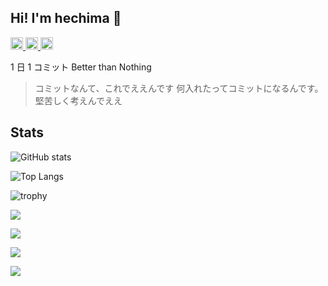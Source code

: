 ## Hi! I'm hechima 👋

<p align="left">
  <a href="https://github.com/hechima256">
    <img height="20" src="https://komarev.com/ghpvc/?username=hechima256" />
  </a>
  <a href="https://github.com/hechima256">
    <img height="20" src="https://img.shields.io/github/followers/hechima256?label=follow&logo=github&style=flat" />
  </a>
  <a href="https://zenn.dev/hechima">
    <img height="20" src="https://badgen.org/img/zenn/hechima/articles?style=plastic" />
  </a>
</p>

1 日 1 コミット
Better than Nothing

> コミットなんて、これでええんです
> 何入れたってコミットになるんです。堅苦しく考えんでええ

## Stats

![GitHub stats](https://github-readme-stats.vercel.app/api?username=hechima256&count_private=true)

![Top Langs](https://github-readme-stats.vercel.app/api/top-langs/?username=hechima256&layout=compact&hide=html,css,scss)

![trophy](https://github-profile-trophy.vercel.app/?username=hechima256&theme=gruvbox)

![](http://github-profile-summary-cards.vercel.app/api/cards/profile-details?username=hechima256&theme=gruvbox)

![](http://github-profile-summary-cards.vercel.app/api/cards/repos-per-language?username=hechima256&theme=gruvbox&exclude=CSS)

![](http://github-profile-summary-cards.vercel.app/api/cards/most-commit-language?username=hechima256&theme=gruvbox&exclude=CSS)

![](http://github-profile-summary-cards.vercel.app/api/cards/productive-time?username=hechima256&theme=gruvbox&utcOffset=9)
